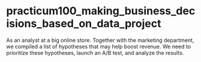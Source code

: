 # practicum100_making_business_decisions_based_on_data_project
As an analyst at a big online store. Together with the marketing department, we compiled a list of hypotheses that may help boost revenue. We need to prioritize these hypotheses, launch an A/B test, and analyze the results.
